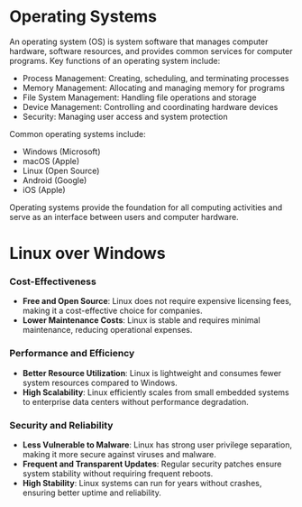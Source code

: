 # Operating Systems

An operating system (OS) is system software that manages computer hardware, software resources, and provides common services for computer programs. Key functions of an operating system include:

- Process Management: Creating, scheduling, and terminating processes
- Memory Management: Allocating and managing memory for programs
- File System Management: Handling file operations and storage
- Device Management: Controlling and coordinating hardware devices
- Security: Managing user access and system protection

Common operating systems include:
- Windows (Microsoft)
- macOS (Apple)
- Linux (Open Source)
- Android (Google)
- iOS (Apple)

Operating systems provide the foundation for all computing activities and serve as an interface between users and computer hardware.

# Linux over Windows

### Cost-Effectiveness
- **Free and Open Source**: Linux does not require expensive licensing fees, making it a cost-effective choice for companies.
- **Lower Maintenance Costs**: Linux is stable and requires minimal maintenance, reducing operational expenses.

### Performance and Efficiency
- **Better Resource Utilization**: Linux is lightweight and consumes fewer system resources compared to Windows.
- **High Scalability**: Linux efficiently scales from small embedded systems to enterprise data centers without performance degradation.

### Security and Reliability
- **Less Vulnerable to Malware**: Linux has strong user privilege separation, making it more secure against viruses and malware.
- **Frequent and Transparent Updates**: Regular security patches ensure system stability without requiring frequent reboots.
- **High Stability**: Linux systems can run for years without crashes, ensuring better uptime and reliability.